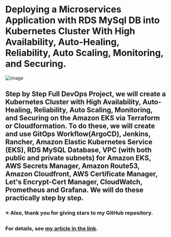 # Deploying a Microservices Application with RDS MySql DB into Kubernetes Cluster With High Availability, Auto-Healing, Reliability, Auto Scaling, Monitoring, and Securing.

![image](https://github.com/cmakkaya/deploying-a-microservices-app-with-rds-db-to-k8s-cluster-with-high-availability-auto-healing/assets/110052470/fbacbc92-9958-4375-afbc-ca6cd204f3ba)

## Step by Step Full DevOps Project, we will create a Kubernetes Cluster with High Availability, Auto-Healing, Reliability, Auto Scaling, Monitoring, and Securing on the Amazon EKS via Terraform or Cloudformation. To do these, we will create and use GitOps Workflow(ArgoCD), Jenkins, Rancher, Amazon Elastic Kubernetes Service (EKS), RDS MySQL Database, VPC (with both public and private subnets) for Amazon EKS, AWS Secrets Manager, Amazon Route53, Amazon Cloudfront, AWS Certificate Manager, Let's Encrypt-Cert Manager, CloudWatch, Prometheus and Grafana. We will do these practically step by step.

### ⭐ Also, thank you for giving stars to my GitHub repository.

### For details, see [my article in the link](https://cmakkaya.medium.com/deploying-a-microservices-application-with-rds-mysql-db-into-kubernetes-cluster-with-high-818c7c51ab12).

